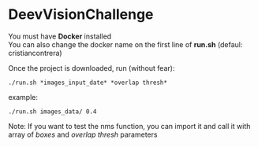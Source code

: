# DeevVisionChallenge  

You must have **Docker** installed  
You can also change the docker name on the first line of **run.sh** (defaul: cristiancontrera)

Once the project is downloaded, run (without fear):  
```
./run.sh *images_input_date* *overlap thresh*  
```

example:
```
./run.sh images_data/ 0.4  
```

Note: If you want to test the nms function, you can import it and call it with array of *boxes* and *overlap thresh* parameters
